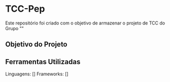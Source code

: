# TCC-Pep

Este repositório foi criado com o objetivo de armazenar o projeto de TCC do Grupo ""

## Objetivo do Projeto


## Ferramentas Utilizadas
Linguagens: []
Frameworks: []
